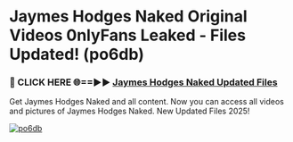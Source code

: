 # Jaymes Hodges Naked Original Videos 0nlyFans Leaked - Files Updated! (po6db)

<h3>🔴 CLICK HERE 🌐==►► <a href="https://tinyurl.com/up5wt9bj" rel="nofollow">Jaymes Hodges Naked Updated Files</a></h3>

Get Jaymes Hodges Naked and all content. Now you can access all videos and pictures of Jaymes Hodges Naked. New Updated Files 2025!

[![po6db](https://i.imgur.com/ABiUzMV.gif)](https://tinyurl.com/up5wt9bj)
